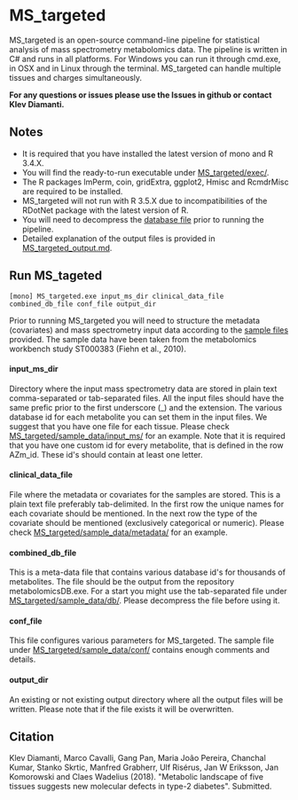 # MS_targeted
MS_targeted is an open-source command-line pipeline for statistical analysis of mass spectrometry metabolomics data. The pipeline is written in C# and runs in all platforms. For Windows you can run it through cmd.exe, in OSX and in Linux through the terminal.
MS_targeted can handle multiple tissues and charges simultaneously.

**For any questions or issues please use the Issues in github or contact Klev Diamanti.**

## Notes
- It is required that you have installed the latest version of mono and R 3.4.X.
- You will find the ready-to-run executable under [MS_targeted/exec/](MS_targeted/exec/MS_targeted.exe).
- The R packages lmPerm, coin, gridExtra, ggplot2, Hmisc and RcmdrMisc are required to be installed.
- MS_targeted will not run with R 3.5.X due to incompatibilities of the RDotNet package with the latest version of R.
- You will need to decompress the [database file](MS_targeted/sample_data/db/20171204_metabolites_db.tsv.zip) prior to running the pipeline.
- Detailed explanation of the output files is provided in [MS_targeted_output.md](MS_targeted_output.md).

## Run MS_tageted
```
[mono] MS_targeted.exe input_ms_dir clinical_data_file combined_db_file conf_file output_dir
```
Prior to running MS_targeted you will need to structure the metadata (covariates) and mass spectrometry input data according to the [sample files](MS_targeted/sample_data/) provided. The sample data have been taken from the metabolomics workbench study ST000383 (Fiehn et al., 2010).
#### input_ms_dir
Directory where the input mass spectrometry data are stored in plain text comma-separated or tab-separated files. All the input files should have the same prefic prior to the first underscore (_) and the extension. The various database id for each metabolite you can set them in the input files. We suggest that you have one file for each tissue. Please check [MS_targeted/sample_data/input_ms/](MS_targeted/sample_data/input_ms/) for an example.
Note that it is required that you have one custom id for every metabolite, that is defined in the row AZm_id. These id's should contain at least one letter.
#### clinical_data_file
File where the metadata or covariates for the samples are stored. This is a plain text file preferably tab-delimited. In the first row the unique names for each covariate should be mentioned. In the next row the type of the covariate should be mentioned (exclusively categorical or numeric). Please check [MS_targeted/sample_data/metadata/](MS_targeted/sample_data/metadata/) for an example.
#### combined_db_file
This is a meta-data file that contains various database id's for thousands of metabolites. The file should be the output from the repository metabolomicsDB.exe. For a start you might use the tab-separated file under [MS_targeted/sample_data/db/](MS_targeted/sample_data/db/). Please decompress the file before using it.
#### conf_file
This file configures various parameters for MS_targeted. The sample file under [MS_targeted/sample_data/conf/](MS_targeted/sample_data/conf/) contains enough comments and details.
#### output_dir
An existing or not existing output directory  where all the output files will be written. Please note that if the file exists it will be overwritten.
## Citation
Klev Diamanti, Marco Cavalli, Gang Pan, Maria João Pereira, Chanchal Kumar, Stanko Skrtic, Manfred Grabherr, Ulf Risérus, Jan W Eriksson, Jan Komorowski and Claes Wadelius (2018). "Metabolic landscape of five tissues suggests new molecular defects in type-2 diabetes". Submitted.
